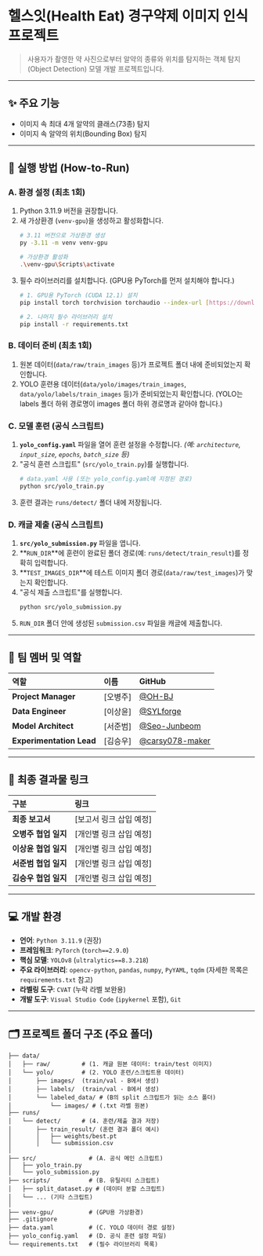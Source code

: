 # 헬스잇(Health Eat) 경구약제 이미지 인식 프로젝트

> 사용자가 촬영한 약 사진으로부터 알약의 종류와 위치를 탐지하는 객체 탐지(Object Detection) 모델 개발 프로젝트입니다.

---

## ✨ 주요 기능
- 이미지 속 최대 4개 알약의 클래스(73종) 탐지
- 이미지 속 알약의 위치(Bounding Box) 탐지

---

## 🚀 실행 방법 (How-to-Run)

### A. 환경 설정 (최초 1회)
1.  Python 3.11.9 버전을 권장합니다.
2.  새 가상환경 (`venv-gpu`)을 생성하고 활성화합니다.
    ```bash
    # 3.11 버전으로 가상환경 생성
    py -3.11 -m venv venv-gpu
    
    # 가상환경 활성화
    .\venv-gpu\Scripts\activate
    ```
3.  필수 라이브러리를 설치합니다. (GPU용 PyTorch를 먼저 설치해야 합니다.)
    ```bash
    # 1. GPU용 PyTorch (CUDA 12.1) 설치
    pip install torch torchvision torchaudio --index-url [https://download.pytorch.org/whl/cu121](https://download.pytorch.org/whl/cu121)
    
    # 2. 나머지 필수 라이브러리 설치
    pip install -r requirements.txt
    ```

### B. 데이터 준비 (최초 1회)
1.  원본 데이터(`data/raw/train_images` 등)가 프로젝트 폴더 내에 준비되었는지 확인합니다.
2.  YOLO 훈련용 데이터(`data/yolo/images/train_images`, `data/yolo/labels/train_images` 등)가 준비되었는지 확인합니다. (YOLO는 labels 폴더 하위 경로명이 images 폴더 하위 경로명과 같아야 합니다.)

### C. 모델 훈련 (공식 스크립트)
1.  **`yolo_config.yaml`** 파일을 열어 훈련 설정을 수정합니다.
    *(예: `architecture`, `input_size`, `epochs`, `batch_size` 등)*
2.  "공식 훈련 스크립트" (`src/yolo_train.py`)를 실행합니다.
    ```bash
    # data.yaml 사용 (또는 yolo_config.yaml에 지정된 경로)
    python src/yolo_train.py 
    ```
3.  훈련 결과는 `runs/detect/` 폴더 내에 저장됩니다.

### D. 캐글 제출 (공식 스크립트)
1.  **`src/yolo_submission.py`** 파일을 엽니다.
2.  **`RUN_DIR`**에 훈련이 완료된 폴더 경로(예: `runs/detect/train_result`)를 정확히 입력합니다.
3.  **`TEST_IMAGES_DIR`**에 테스트 이미지 폴더 경로(`data/raw/test_images`)가 맞는지 확인합니다.
4.  "공식 제출 스크립트"를 실행합니다.
    ```bash
    python src/yolo_submission.py
    ```
5.  `RUN_DIR` 폴더 안에 생성된 `submission.csv` 파일을 캐글에 제출합니다.

---

## 👥 팀 멤버 및 역할
| 역할 | 이름 | GitHub |
| :--- | :--- | :--- |
| **Project Manager** | [오병주] | [@OH-BJ](https://github.com/OH-BJ) |
| **Data Engineer** | [이상윤] | [@SYLforge](https://github.com/SYLforge) |
| **Model Architect** | [서준범] | [@Seo-Junbeom](https://github.com/Seo-Junbeom) |
| **Experimentation Lead** | [김승우] | [@carsy078-maker](https://github.com/carsy078-maker) |

---

## 🔗 최종 결과물 링크
| 구분 | 링크 |
| :--- | :--- |
| **최종 보고서** | [보고서 링크 삽입 예정] |
| **오병주 협업 일지** | [개인별 링크 삽입 예정] |
| **이상윤 협업 일지** | [개인별 링크 삽입 예정] |
| **서준범 협업 일지** | [개인별 링크 삽입 예정] |
| **김승우 협업 일지** | [개인별 링크 삽입 예정] |

---

## 💻 개발 환경
- **언어**: `Python 3.11.9` (권장)
- **프레임워크**: `PyTorch` (`torch==2.9.0`)
- **핵심 모델**: `YOLOv8` (`ultralytics==8.3.218`)
- **주요 라이브러리**: `opencv-python`, `pandas`, `numpy`, `PyYAML`, `tqdm` (자세한 목록은 `requirements.txt` 참고)
- **라벨링 도구**: `CVAT` (누락 라벨 보완용)
- **개발 도구**: `Visual Studio Code` (`ipykernel` 포함), `Git`

---

## 🗂️ 프로젝트 폴더 구조 (주요 폴더)

```
├── data/
│   ├── raw/         # (1. 캐글 원본 데이터: train/test 이미지)
│   └── yolo/        # (2. YOLO 훈련/스크립트용 데이터)
│       ├── images/  (train/val - B에서 생성)
│       ├── labels/  (train/val - B에서 생성)
│       └── labeled_data/ # (B의 split 스크립트가 읽는 소스 폴더)
│           └── images/ # (.txt 라벨 원본) 
├── runs/
│   └── detect/      # (4. 훈련/제출 결과 저장)
│       ├── train_result/ (훈련 결과 폴더 예시)
│       │   ├── weights/best.pt
│       │   └── submission.csv
│
├── src/               # (A. 공식 메인 스크립트)
│   ├── yolo_train.py
│   └── yolo_submission.py
├── scripts/           # (B. 유틸리티 스크립트)
│   ├── split_dataset.py # (데이터 분할 스크립트)
│   └── ... (기타 스크립트)
│
├── venv-gpu/          # (GPU용 가상환경)
├── .gitignore
├── data.yaml          # (C. YOLO 데이터 경로 설정)
├── yolo_config.yaml   # (D. 공식 훈련 설정 파일)
└── requirements.txt   # (필수 라이브러리 목록)
```